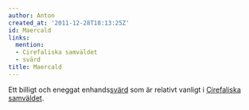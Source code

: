 ```yaml
---
author: Anton
created_at: '2011-12-28T18:13:25Z'
id: Maercald
links:
  mention:
  - Cirefaliska samväldet
  - svärd
title: Maercald
---
```


Ett billigt och eneggat enhands[svärd] som är relativt vanligt i [Cirefaliska samväldet].

  [svärd]: svärd
  [Cirefaliska samväldet]: Cirefaliska_samväldet
